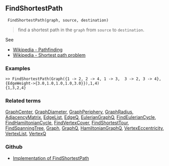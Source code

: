 ## FindShortestPath

```
 FindShortestPath(graph, source, destination)
```

> find a shortest path in the `graph` from `source` to `destination`.
 
See
* [Wikipedia - Pathfinding](https://en.wikipedia.org/wiki/Pathfinding)
* [Wikipedia - Shortest path problem](https://en.wikipedia.org/wiki/Shortest_path_problem)

### Examples

```
>> FindShortestPath(Graph({1 -> 2, 2 -> 4, 1 -> 3,  3 -> 2, 3 -> 4},{EdgeWeight->{3.0,1.0,1.0,1.0,3.0}}),1,4)
{1,3,2,4}
```

### Related terms 
[GraphCenter](GraphCenter.md), [GraphDiameter](GraphDiameter.md), [GraphPeriphery](GraphPeriphery.md), [GraphRadius](GraphRadius.md), [AdjacencyMatrix](AdjacencyMatrix.md), [EdgeList](EdgeList.md),
[EdgeQ](EdgeQ.md), [EulerianGraphQ](EulerianGraphQ.md), [FindEulerianCycle](FindEulerianCycle.md), [FindHamiltonianCycle](FindHamiltonianCycle.md), [FindVertexCover](FindVertexCover.md), [FindShortestTour](FindShortestTour.md), [FindSpanningTree](FindSpanningTree.md), [Graph](Graph.md), [GraphQ](GraphQ.md), [HamiltonianGraphQ](HamiltonianGraphQ.md), 
[VertexEccentricity](VertexEccentricity.md), [VertexList](VertexList.md), [VertexQ](VertexQ.md) 

### Github

* [Implementation of FindShortestPath](https://github.com/axkr/symja_android_library/blob/master/symja_android_library/matheclipse-core/src/main/java/org/matheclipse/core/builtin/GraphFunctions.java#L1338) 
